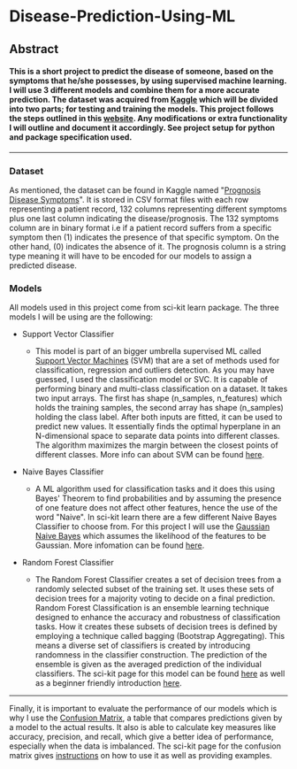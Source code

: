 # Disease-Prediction-Using-ML

## Abstract
#### This is a short project to predict the disease of someone, based on the symptoms that he/she possesses, by using supervised machine learning. I will use 3 different models and combine them for a more accurate prediction. The dataset was acquired from [Kaggle](Kaggle.com) which will be divided into two parts; for testing and training the models. This project follows the steps outlined in this [website](https://www.geeksforgeeks.org/disease-prediction-using-machine-learning/). Any modifications or extra functionality I will outline and document it accordingly. See project setup for python and package specification used.
------------------------------------

### Dataset

As mentioned, the dataset can be found in Kaggle named "[Prognosis Disease Symptoms](https://www.kaggle.com/datasets/noeyislearning/disease-prediction-based-on-symptoms/data)". It is stored in CSV format files with each row representing a patient record, 132 columns representing different symptoms plus one last column indicating the disease/prognosis. The 132 symptoms column are in binary format i.e if a patient record suffers from a specific symptom then (1) indicates the presence of that specific symptom. On the other hand, (0) indicates the absence of it. The prognosis column is a string type meaning it will have to be encoded for our models to assign a predicted disease.

### Models

All models used in this project come from sci-kit learn package. The three models I will be using are the following:

* Support Vector Classifier

  - This model is part of an bigger umbrella supervised ML called [Support Vector Machines](https://scikit-learn.org/stable/modules/svm.html) (SVM) that are a set of methods used for classification, regression and outliers detection. As you may have guessed, I used the classification model or SVC. It is capable of performing binary and multi-class classification on a dataset. It takes two input arrays. The first has shape (n_samples, n_features) which holds the training samples, the second array has shape (n_samples) holding the class label. After both inputs are fitted, it can be used to predict new values. It essentially finds the optimal hyperplane in an N-dimensional space to separate data points into different classes. The algorithm maximizes the margin between the closest points of different classes. More info can about SVM can be found [here](https://www.geeksforgeeks.org/support-vector-machine-algorithm/?ref=gcse_outind).

* Naive Bayes Classifier

  - A ML algorithm used for classification tasks and it does this using Bayes' Theorem to find probabilities and by assuming the presence of one feature does not affect other features, hence the use of the word "Naive". In sci-kit learn there are a few different Naive Bayes Classifier to choose from. For this project I will use the [Gaussian Naive Bayes](https://scikit-learn.org/stable/modules/naive_bayes.html) which assumes the likelihood of the features to be Gaussian. More infomation can be found [here](https://www.geeksforgeeks.org/naive-bayes-classifiers/).

* Random Forest Classifier

  - The Random Forest Classifier creates a set of decision trees from a randomly selected subset of the training set. It uses these sets of decision trees for a majority voting to decide on a final prediction. Random Forest Classification is an ensemble learning technique designed to enhance the accuracy and robustness of classification tasks. How it creates these subsets of decision trees is defined by employing a technique called bagging (Bootstrap Aggregating). This means a diverse set of classifiers is created by introducing randomness in the classifier construction. The prediction of the ensemble is given as the averaged prediction of the individual classifiers. The sci-kit page for this model can be found [here](https://scikit-learn.org/stable/modules/ensemble.html#forest) as well as a beginner friendly introduction [here](https://www.geeksforgeeks.org/random-forest-classifier-using-scikit-learn/?ref=gcse_outind).
 
------------------------------------

Finally, it is important to evaluate the performance of our models which is why I use the [Confusion Matrix](https://www.geeksforgeeks.org/confusion-matrix-machine-learning/), a table that compares predictions given by a model to the actual results. It also is able to calculate key measures like accuracy, precision, and recall, which give a better idea of performance, especially when the data is imbalanced. The sci-kit page for the confusion matrix gives [instructions](https://scikit-learn.org/stable/modules/model_evaluation.html#confusion-matrix) on how to use it as well as providing examples.
